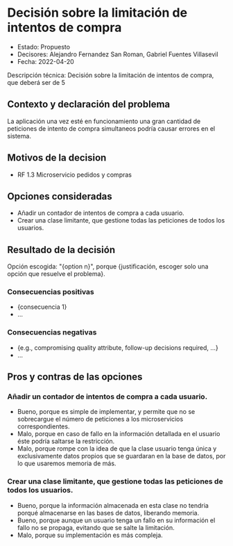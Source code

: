 # Decisión sobre la limitación de intentos de compra

* Estado: Propuesto  
* Decisores: Alejandro Fernandez San Roman, Gabriel Fuentes Villasevil 
* Fecha: 2022-04-20 

Descripción técnica: Decisión sobre la limitación de intentos de compra, que deberá ser de 5

## Contexto y declaración del problema

La aplicación una vez esté en funcionamiento una gran cantidad de peticiones de intento de compra simultaneos podría causar errores en el sistema.

## Motivos de la decision 

* RF 1.3 Microservicio pedidos y compras

## Opciones consideradas

* Añadir un contador de intentos de compra a cada usuario.
* Crear una clase limitante, que gestione todas las peticiones de todos los usuarios.

## Resultado de la decisión

Opción escogida: "{option n}", porque {justificación, escoger solo una opción que resuelve el problema}.

### Consecuencias positivas <!-- opcional -->

* {consecuencia 1}
* …

### Consecuencias negativas <!-- opcional -->

* {e.g., compromising quality attribute, follow-up decisions required, …}
* …

## Pros y contras de las opciones <!-- opcional -->

### Añadir un contador de intentos de compra a cada usuario.

* Bueno, porque es simple de implementar, y permite que no se sobrecargue el número de peticiones a los microservicios correspondientes.
* Malo, porque en caso de fallo en la información detallada en el usuario éste podría saltarse la restricción.
* Malo, porque rompe con la idea de que la clase usuario tenga única y exclusivamente datos propios que se guardaran en la base de datos, por lo que usaremos memoria de más.

### Crear una clase limitante, que gestione todas las peticiones de todos los usuarios.

* Bueno, porque la información almacenada en esta clase no tendria porqué almacenarse en las bases de datos, liberando memoria.
* Bueno, porque aunque un usuario tenga un fallo en su información el fallo no se propaga, evitando que se salte la limitación.
* Malo, porque su implementación es más compleja.

